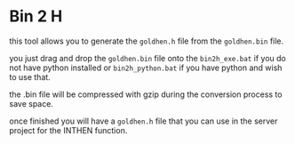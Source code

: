 # Bin 2 H

this tool allows you to generate the `goldhen.h` file from the `goldhen.bin` file.

you just drag and drop the `goldhen.bin` file onto the `bin2h_exe.bat` if you do not have python installed or `bin2h_python.bat` if you have python and wish to use that.

the .bin file will be compressed with gzip during the conversion process to save space.

once finished you will have a `goldhen.h` file that you can use in the server project for the INTHEN function.


